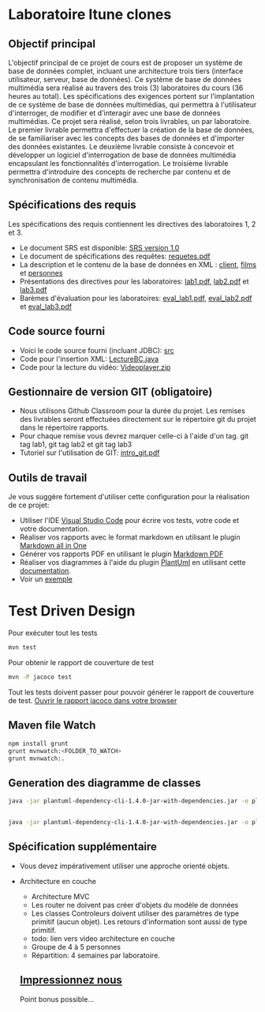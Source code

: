 # Laboratoire Itune clones
## Objectif principal

L'objectif principal de ce projet de cours est de proposer un système de base de données complet, incluant une architecture trois tiers (interface utilisateur, serveur, base de données). Ce système de base de données multimédia sera réalisé au travers des trois (3) laboratoires du cours (36 heures au total). Les spécifications des exigences portent sur l'implantation de ce système de base de données multimédias, qui permettra à l'utilisateur d'interroger, de modifier et d'interagir avec une base de données multimédias. Ce projet sera réalisé, selon trois livrables, un par laboratoire. Le premier livrable permettra d'effectuer la création de la base de données, de se familiariser avec les concepts des bases de données et d'importer des données existantes. Le deuxième livrable consiste à concevoir et développer un logiciel d'interrogation de base de données multimédia encapsulant les fonctionnalités d'interrogation. Le troisième livrable permettra d'introduire des concepts de recherche par contenu et de synchronisation de contenu multimédia.

## Spécifications des requis

Les spécifications des requis contiennent les directives des laboratoires 1, 2 et 3.

-  Le document SRS est disponible: [SRS version 1.0](doc/exigences/SRS.pdf)
- Le document de spécifications des requêtes: [requetes.pdf](doc/exigences/requetes.pdf)
- La description et le contenu de la base de données en XML : [client](data/clients_utf8.xml), [films](data/films_utf8.xml) et [personnes](data/personnes_utf8.xml)
- Présentations des directives pour les laboratoires: [lab1.pdf](doc/exigences/lab1.pdf), [lab2.pdf](doc/exigences/lab2.pdf) et  [lab3.pdf](doc/exigences/lab3.pdf)
- Barèmes d'évaluation pour les laboratoires: [eval_lab1.pdf](doc/exigences/eval_lab1.pdf), [eval_lab2.pdf](doc/exigences/eval_lab2.pdf) et [eval_lab3.pdf](doc/exigences/eval_lab3.pdf)

## Code source fourni

- Voici le code source fourni (incluant JDBC): [src](src)
- Code pour l'insertion XML: [LectureBC.java](src/lecture/LectureBD.java)
- Code pour la lecture du vidéo: [Videoplayer.zip](https://cours.etsmtl.ca/gti660/private/labos/videoplayer.zip)

## Gestionnaire de version GIT (obligatoire)

- Nous utilisons Github Classroom pour la durée du projet. Les remises des livrables seront effectuées directement sur le répertoire git du projet dans le répertoire rapports.
- Pour chaque remise vous devrez marquer celle-ci à l'aide d'un tag. git tag lab1, git tag lab2 et git tag lab3
- Tutoriel sur l'utilisation de GIT: [intro_git.pdf](https://cours.etsmtl.ca/gti660/private/labos/intro_git.pdf)

## Outils de travail
Je vous suggère fortement d'utiliser cette configuration pour la réalisation de ce projet:
- Utiliser l'IDE [Visual Studio Code](https://code.visualstudio.com/docs/languages/java) pour écrire vos tests, votre code et votre documentation.
- Réaliser vos rapports avec le format markdown en utilisant le plugin [Markdown all in One](https://marketplace.visualstudio.com/items?itemName=yzhang.markdown-all-in-one)
- Générer vos rapports PDF en utilisant le plugin [Markdown PDF](https://marketplace.visualstudio.com/items?itemName=yzane.markdown-pdf)
- Réaliser vos diagrammes à l'aide du plugin [PlantUml](https://marketplace.visualstudio.com/items?itemName=jebbs.plantuml) en utilisant cette [documentation](https://plantuml.com/fr/).
- Voir un [exemple](doc/rapports/exemple/exemple.md)

# Test Driven Design

Pour exécuter tout les tests
```bash
mvn test 
```

Pour obtenir le rapport de couverture de test
```bash
mvn -P jacoco test
```
Tout les tests doivent passer pour pouvoir générer le rapport de couverture de test.
[Ouvrir le rapport jacoco dans votre browser](./target/jacoco/site/../../site/jacoco/index.html)


## Maven file Watch
```bash
npm install grunt
grunt mvnwatch:<FOLDER_TO_WATCH>
grunt mvnwatch:.
```

## Generation des diagramme de classes
```bash
java -jar plantuml-dependency-cli-1.4.0-jar-with-dependencies.jar -o plantuml.puml -b . -i **/*.java -e **/*Test*.jva -dn .*Test.* -v


java -jar plantuml-dependency-cli-1.4.0-jar-with-dependencies.jar -o plantuml-framework-graphed2.puml -b . -i ./src/main/java/Framework/**/*.java -e **/*Test*.jva -dn .*Test.* -v
```

## Spécification supplémentaire
- Vous devez impérativement utiliser une approche orienté objets.

- Architecture en couche
  - Architecture MVC
  - Les router ne doivent pas créer d'objets du modèle de données
  - Les classes Controleurs doivent utiliser des paramètres de type primitif (aucun objet). Les retours d'information sont aussi de type primitif. 
  - todo: lien vers video architecture en couche
  - Groupe de 4 à 5 personnes
  - Répartition: 4 semaines par laboratoire.
  

  ## [Impressionnez nous](doc/exigences/impressionnnez-nous.md)
  Point bonus possible...